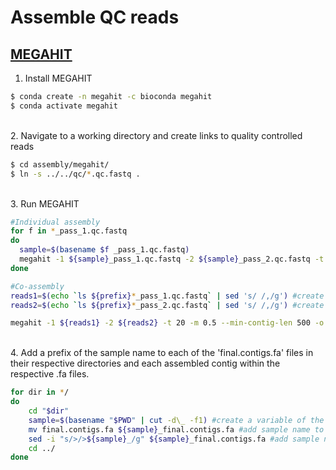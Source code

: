# Assemble QC reads

## [MEGAHIT](https://academic.oup.com/bioinformatics/article/31/10/1674/177884)

1. Install MEGAHIT

```bash
$ conda create -n megahit -c bioconda megahit
$ conda activate megahit
```

\
2. Navigate to a working directory and create links to quality controlled reads

```bash
$ cd assembly/megahit/
$ ln -s ../../qc/*.qc.fastq .
```

\
3. Run MEGAHIT

```bash
#Individual assembly
for f in *_pass_1.qc.fastq
do
  sample=$(basename $f _pass_1.qc.fastq)
  megahit -1 ${sample}_pass_1.qc.fastq -2 ${sample}_pass_2.qc.fastq -t 20 -m 0.5 --min-contig-len 500 -o ${sample}_megahit.assembly  >& ${sample}_megahit.log.txt
done

#Co-assembly
reads1=$(echo `ls ${prefix}*_pass_1.qc.fastq` | sed 's/ /,/g') #create a comma seperated list of forward reads
reads2=$(echo `ls ${prefix}*_pass_2.qc.fastq` | sed 's/ /,/g') #create a comma seperated list of reverse reads

megahit -1 ${reads1} -2 ${reads2} -t 20 -m 0.5 --min-contig-len 500 -o <study>_megahit.coassembly >& <study>_megahit.coassembly.log.txt
```

\
4. Add a prefix of the sample name to each of the 'final.contigs.fa' files in their respective directories and each assembled contig within the respective .fa files.

```bash
for dir in */
do
	cd "$dir"
	sample=$(basename "$PWD" | cut -d\_ -f1) #create a variable of the sample name from the directory name
	mv final.contigs.fa ${sample}_final.contigs.fa #add sample name to file name
	sed -i "s/>/>${sample}_/g" ${sample}_final.contigs.fa #add sample name to the beginning of each contig
	cd ../
done
```

